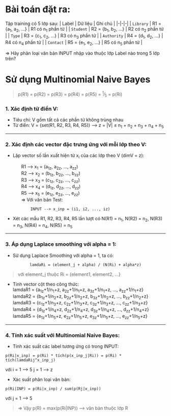 # Bài toán đặt ra: 
Tập training có 5 lớp sau:
| Label | Dữ liệu | Ghi chú |
|-|-|-|
| `Library` | R1 = {a<sub>1</sub>, a<sub>2</sub>, ...} | R1 có n<sub>1</sub> phần tử |
| `Student` | R2 = {b<sub>1</sub>, b<sub>2</sub>, ...} | R2 có n<sub>2</sub> phần tử |
| `Type` | R3 = {c<sub>1</sub>, c<sub>2</sub>, ...} | R3 có n<sub>3</sub> phần tử |
| `Authority` | R4 = {d<sub>1</sub>, d<sub>2</sub>, ...} | R4 có n<sub>4</sub> phần tử |
| `Contact` | R5 = {e<sub>1</sub>, e<sub>2</sub>, ...} | R5 có n<sub>5</sub> phần tử |

=> Hãy phân loại văn bản INPUT nhập vào thuộc lớp Label nào trong 5 lớp trên?

# Sử dụng Multinomial Naive Bayes
> p(R1) = p(R2) = p(R3) = p(R4) = p(R5) = <sup>1</sup>&frasl;<sub>5</sub> = p(Ri)

### 1. Xác định từ điển V:
+ Tiêu chí: V gồm tất cả các phần tử không trùng nhau
+ Từ điển: V = {set(R1, R2, R3, R4, R5)} --> z = |V| &le; n<sub>1</sub> + n<sub>2</sub> + n<sub>3</sub> + n<sub>4</sub> + n<sub>5</sub>
---

### 2. Xác định các vector đặc trưng ứng với mỗi lớp theo V:
+ Lập vector số lần xuất hiện từ x<sub>i</sub> của các lớp theo V (dimV = z):
<div style="padding-left: 50px">
    R1 --> x<sub>1</sub> = (a<sub>1z</sub>, a<sub>2z</sub>, ..., a<sub>zz</sub>) <br>
    R2 --> x<sub>2</sub> = (b<sub>1z</sub>, b<sub>2z</sub>, ..., b<sub>zz</sub>) <br>
    R3 --> x<sub>3</sub> = (c<sub>1z</sub>, c<sub>2z</sub>, ..., c<sub>zz</sub>) <br>
    R4 --> x<sub>4</sub> = (d<sub>1z</sub>, d<sub>2z</sub>, ..., d<sub>zz</sub>) <br>
    R5 --> x<sub>5</sub> = (e<sub>1z</sub>, e<sub>2z</sub>, ..., e<sub>zz</sub>) <br> 
    => Với văn bản Test: <br>

        INPUT --> x_inp = (i1, i2, ..., iz)
</div>
    
+ Xét các mẫu R1, R2, R3, R4, R5 lần lượt có N(R1) = n<sub>1</sub>, N(R2) = n<sub>2</sub>, N(R3) = n<sub>3</sub>, N(R4) = n<sub>4</sub>, N(R5) = n<sub>5</sub>
---

### 3. Áp dụng Laplace smoothing với alpha = 1:
+ Sử dụng Laplace Smoothing với alpha = 1, ta có:
<div style="text-align: center;">

    lamdaRi = (element_j + alpha) / (N(Ri) + alpha*z)
</div> 

> với element_j thuộc Ri = {element1, element2, ...}

+ Tính vector cột theo công thức: \
    lamdaR1 = {a<sub>1z</sub>+1/n<sub>1</sub>+z, a<sub>2z</sub>+1/n<sub>1</sub>+z, a<sub>3z</sub>+1/n<sub>1</sub>+z, ..., a<sub>zz</sub>+1/n<sub>1</sub>+z} \
    lamdaR2 = {b<sub>1z</sub>+1/n<sub>2</sub>+z, b<sub>2z</sub>+1/n<sub>2</sub>+z, b<sub>3z</sub>+1/n<sub>2</sub>+z, ..., b<sub>zz</sub>+1/n<sub>2</sub>+z} \
    lamdaR3 = {c<sub>1z</sub>+1/n<sub>3</sub>+z, c<sub>2z</sub>+1/n<sub>3</sub>+z, c<sub>3z</sub>+1/n<sub>3</sub>+z, ..., c<sub>zz</sub>+1/n<sub>3</sub>+z} \
    lamdaR4 = {d<sub>1z</sub>+1/n<sub>4</sub>+z, d<sub>2z</sub>+1/n<sub>4</sub>+z, d<sub>3z</sub>+1/n<sub>4</sub>+z, ..., d<sub>zz</sub>+1/n<sub>4</sub>+z} \
    lamdaR5 = {e<sub>1z</sub>+1/n<sub>5</sub>+z, e<sub>2z</sub>+1/n<sub>5</sub>+z, e<sub>3z</sub>+1/n<sub>5</sub>+z, ..., e<sub>zz</sub>+1/n<sub>5</sub>+z}
---

### 4. Tính xác suất với Multinomial Naive Bayes:
+ Tính xác suất các label tương ứng có trong INPUT:
>   
    p(Ri|x_inp) = p(Ri) * tích(p(x_inp_j|Ri)) = p(Ri) * tích(lamdaRij^x_inp_j)
với i = 1 --> 5
        j = 1 --> z

+ Xác suất phân loại văn bản:
> 
    p(Ri|INP) = p(Ri|x_inp) / sum(p(Rj|x_inp)) 

với j = 1 --> 5 
> => Vậy p(R) = max(p(Ri|INP)) --> văn bản thuộc lớp R
